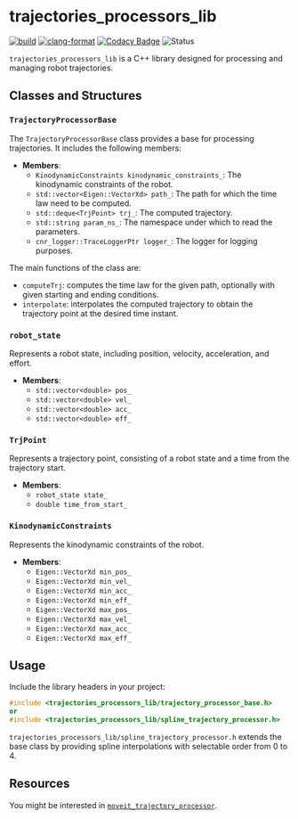 # trajectories_processors_lib
[![build](https://github.com/JRL-CARI-CNR-UNIBS/trajectories_processors_lib/actions/workflows/build_and_install.yaml/badge.svg)](https://github.com/JRL-CARI-CNR-UNIBS/trajectories_processors_lib/actions/workflows/build_and_install.yaml)
[![clang-format](https://github.com/JRL-CARI-CNR-UNIBS/trajectories_processors_lib/actions/workflows/clang-format.yaml/badge.svg)](https://github.com/JRL-CARI-CNR-UNIBS/trajectories_processors_lib/actions/workflows/clang-format.yaml)
[![Codacy Badge](https://app.codacy.com/project/badge/Grade/7fad0e98e668413e9207196bd38af72e)](https://app.codacy.com/gh/JRL-CARI-CNR-UNIBS/trajectories_processors_lib/dashboard?utm_source=gh&utm_medium=referral&utm_content=&utm_campaign=Badge_grade)
![Status](https://img.shields.io/badge/License-BSD3-green)

`trajectories_processors_lib` is a C++ library designed for processing and managing robot trajectories. 

## Classes and Structures

### `TrajectoryProcessorBase`

The `TrajectoryProcessorBase` class provides a base for processing trajectories. It includes the following members:

- **Members**:
  - `KinodynamicConstraints kinodynamic_constraints_`: The kinodynamic constraints of the robot.
  - `std::vector<Eigen::VectorXd> path_`: The path for which the time law need to be computed.
  - `std::deque<TrjPoint> trj_`: The computed trajectory.
  - `std::string param_ns_`: The namespace under which to read the parameters.
  - `cnr_logger::TraceLoggerPtr logger_`: The logger for logging purposes.

The main functions of the class are:
  - `computeTrj`: computes the time law for the given path, optionally with given starting and ending conditions.
  - `interpolate`: interpolates the computed trajectory to obtain the trajectory point at the desired time instant.

### `robot_state`

Represents a robot state, including position, velocity, acceleration, and effort.

- **Members**:
  - `std::vector<double> pos_`
  - `std::vector<double> vel_`
  - `std::vector<double> acc_`
  - `std::vector<double> eff_`

### `TrjPoint`

Represents a trajectory point, consisting of a robot state and a time from the trajectory start.

- **Members**:
  - `robot_state state_`
  - `double time_from_start_`

### `KinodynamicConstraints`

Represents the kinodynamic constraints of the robot.

- **Members**:
  - `Eigen::VectorXd min_pos_`
  - `Eigen::VectorXd min_vel_`
  - `Eigen::VectorXd min_acc_`
  - `Eigen::VectorXd min_eff_`
  - `Eigen::VectorXd max_pos_`
  - `Eigen::VectorXd max_vel_`
  - `Eigen::VectorXd max_acc_`
  - `Eigen::VectorXd max_eff_`

## Usage

Include the library headers in your project:
```cpp
#include <trajectories_processors_lib/trajectory_processor_base.h>
or
#include <trajectories_processors_lib/spline_trajectory_processor.h>
```

```trajectories_processors_lib/spline_trajectory_processor.h``` extends the base class by providing spline interpolations with selectable order from 0 to 4.

## Resources
You might be interested in [`moveit_trajectory_processor`](https://github.com/JRL-CARI-CNR-UNIBS/moveit_trajectory_processor).

